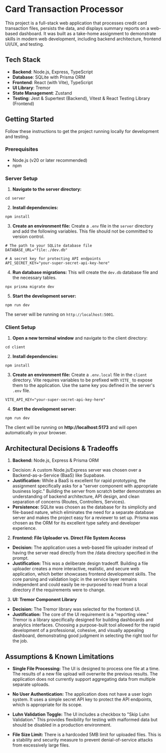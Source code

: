 # Card Transaction Processor 
This project is a full-stack web application that processes credit card transaction files, persists the data, and displays summary reports on a web-based dashboard. It was built as a take-home assignment to demonstrate skills in modern web development, including backend architecture, frontend UI/UX, and testing.

## Tech Stack
- **Backend**: Node.js, Express, TypeScript
- **Database**: SQLite with Prisma ORM
- **Frontend**: React (with Vite), TypeScript
- **UI Library**: Tremor
- **State Management**: Zustand
- **Testing**: Jest & Supertest (Backend), Vitest & React Testing Library (Frontend)

## Getting Started
Follow these instructions to get the project running locally for development and testing.

### Prerequisites
- Node.js (v20 or later recommended)
- npm

### Server Setup
1. **Navigate to the server directory:**

```
cd server
```

2. **Install dependencies:**

```
npm install
```

3. **Create an environment file:** Create a `.env` file in the `server` directory and add the following variables. This file should not be committed to version control.

```
# The path to your SQLite database file
DATABASE_URL="file:./dev.db"

# A secret key for protecting API endpoints
API_SECRET_KEY="your-super-secret-api-key-here"
```

4. **Run database migrations:** This will create the `dev.db` database file and the necessary tables.

```
npx prisma migrate dev
```

5. **Start the development server:**

```
npm run dev
```

The server will be running on `http://localhost:5001`.

### Client Setup
1. **Open a new terminal window** and navigate to the client directory:

```
cd client
```

2. **Install dependencies:**

```
npm install
```

3. **Create an environment file:** Create a `.env.local` file in the `client` directory. Vite requires variables to be prefixed with `VITE_` to expose them to the application. Use the same key you defined in the server's `.env` file.

```
VITE_API_KEY="your-super-secret-api-key-here"
```

4. **Start the development server:**

```
npm run dev
```

The client will be running on **http://localhost:5173** and will open automatically in your browser.

## Architectural Decisions & Tradeoffs

1. **Backend:** Node.js, Express & Prisma ORM
- Decision: A custom Node.js/Express server was chosen over a Backend-as-a-Service (BaaS) like Supabase.
- **Justification:** While a BaaS is excellent for rapid prototyping, the assignment specifically asks for a "server component with appropriate business logic." Building the server from scratch better demonstrates an understanding of backend architecture, API design, and clean separation of concerns (Routes, Controllers, Services).
- **Persistence:** SQLite was chosen as the database for its simplicity and file-based nature, which eliminates the need for a separate database server and makes the project easy for a reviewer to set up. Prisma was chosen as the ORM for its excellent type safety and developer experience.

2. **Frontend: File Uploader vs. Direct File System Access**
- **Decision:** The application uses a web-based file uploader instead of having the server read directly from the /data directory specified in the prompt.
- **Justification:** This was a deliberate design tradeoff. Building a file uploader creates a more interactive, realistic, and secure web application, which better showcases frontend development skills. The core parsing and validation logic in the service layer remains independent and could easily be re-purposed to read from a local directory if the requirements were to change.

3. **UI: Tremor Component Library**
- **Decision:** The Tremor library was selected for the frontend UI.
- **Justification:** The core of the UI requirement is a "reporting view." Tremor is a library specifically designed for building dashboards and analytics interfaces. Choosing a purpose-built tool allowed for the rapid development of a professional, cohesive, and visually appealing dashboard, demonstrating good judgment in selecting the right tool for the job.

## Assumptions & Known Limitations
- **Single File Processing:** The UI is designed to process one file at a time. The results of a new file upload will overwrite the previous results. The application does not currently support aggregating data from multiple separate uploads.

- **No User Authentication:** The application does not have a user login system. It uses a simple secret API key to protect the API endpoints, which is appropriate for its scope.

- **Luhn Validation Toggle:** The UI includes a checkbox to "Skip Luhn Validation." This provides flexibility for testing with malformed data but should be disabled in a production environment.

- **File Size Limit:** There is a hardcoded 5MB limit for uploaded files. This is a stability and security measure to prevent denial-of-service attacks from excessively large files.